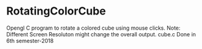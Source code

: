 # RotatingColorCube
Opengl C program to rotate a colored cube using mouse clicks. Note: Different Screen Resoluton might change the overall output. 
cube.c
Done in 6th semester-2018
